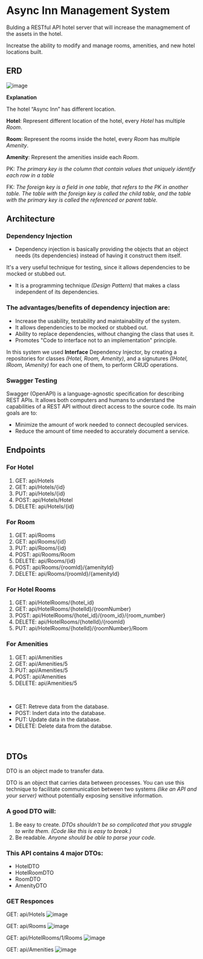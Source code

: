 # Async Inn Management System

Bulding a RESTful API hotel server that will increase the managmement of the assets in the hotel.

Increatse the ability to modify and manage rooms, amenities, and new hotel locations built.

## ERD
![image](images/ERD.png)

**Explanation**

The hotel “Async Inn” has different location.

**Hotel**: Represent different location of the hotel, every *Hotel* has multiple *Room*.

**Room**: Represent the rooms inside the hotel, every *Room* has multiple *Amenity*.

**Amenity**: Represent the amenities inside each *Room*.

PK: *The primary key is the column that contain values that uniquely identify each row in a table*

FK: *The foreign key is a field in one table, that refers to the PK in another table. The table with the foreign key is called the child table, and the table with the primary key is called the referenced or parent table.*

## Architecture
### Dependency Injection
- Dependency injection is basically providing the objects that an object needs (its dependencies) instead of having it construct them itself. 

It's a very useful technique for testing, since it allows dependencies to be mocked or stubbed out.

- It is a programming technique *(Design Pattern)* that makes a class independent of its dependencies.

### The advantages/benefits of dependency injection are:
- Increase the usability, testability and maintainability of the system.
- It allows dependencies to be mocked or stubbed out.
- Ability to replace dependencies, without changing the class that uses it.
- Promotes "Code to interface not to an implementation" principle.

In this system we used **Interface** Dependency Injector, by creating a repositories for classes *(Hotel, Room, Amenity)*, and a signutures *(IHotel, IRoom, IAmenity)* for each one of them, to perform CRUD operations.

### Swagger Testing
Swagger (OpenAPI) is a language-agnostic specification for describing REST APIs. It allows both computers and humans to understand the capabilities of a REST API without direct access to the source code. Its main goals are to:

- Minimize the amount of work needed to connect decoupled services.
- Reduce the amount of time needed to accurately document a service.

## Endpoints

### For Hotel
1. GET: api/Hotels
2. GET: api/Hotels/{id}
3. PUT: api/Hotels/{id}
4. POST: api/Hotels/Hotel
5. DELETE: api/Hotels/{id}

### For Room
1. GET: api/Rooms
2. GET: api/Rooms/{id}
3. PUT: api/Rooms/{id}
4. POST: api/Rooms/Room
5. DELETE: api/Rooms/{id}
6. POST: api/Rooms/{roomId}/{amenityId}
7. DELETE: api/Rooms/{roomId}/{amenityId}

### For Hotel Rooms
1. GET: api/HotelRooms/{hotel_id}
2. GET: api/HotelRooms/{hotelId}/{roomNumber}
3. POST: api/HotelRooms/{hotel_id}/{room_id}/{room_number}
4. DELETE: api/HotelRooms/{hotelId}/{roomId}
5. PUT: api/HotelRooms/{hotelId}/{roomNumber}/Room

### For Amenities
1. GET: api/Amenities 
2. GET: api/Amenities/5
3. PUT: api/Amenities/5
4. POST: api/Amenities
5. DELETE: api/Amenities/5

<br>

- GET: Retreve data from the database.
- POST: Indert data into the database.
- PUT: Update data in the database.
- DELETE: Delete data from the databse.

<br>

## DTOs

DTO is an object made to transfer data.

DTO is an object that carries data between processes. You can use this technique to facilitate communication between two systems *(like an API and your server)* without potentially exposing sensitive information.

### A good DTO will:
1. Be easy to create. *DTOs shouldn't be so complicated that you struggle to write them. (Code like this is easy to break.)*
2. Be readable. *Anyone should be able to parse your code.*

### This API contains 4 major DTOs:
- HotelDTO
- HotelRoomDTO
- RoomDTO
- AmenityDTO

### GET Responces
GET: api/Hotels
![image](/images/hotels%20response.png)

GET: api/Rooms
![image](/images/rooms%20response.png)

GET: api/HotelRooms/1/Rooms
![image](/images/HotelRooms%20response.png)

GET: api/Amenities
![image](/images/amenities%20response.png)
